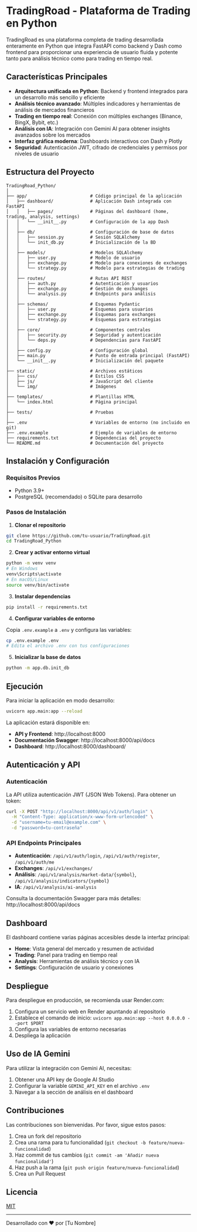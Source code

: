 # TradingRoad - Plataforma de Trading en Python

TradingRoad es una plataforma completa de trading desarrollada enteramente en Python que integra FastAPI como backend y Dash como frontend para proporcionar una experiencia de usuario fluida y potente tanto para análisis técnico como para trading en tiempo real.

## Características Principales

- **Arquitectura unificada en Python**: Backend y frontend integrados para un desarrollo más sencillo y eficiente
- **Análisis técnico avanzado**: Múltiples indicadores y herramientas de análisis de mercados financieros
- **Trading en tiempo real**: Conexión con múltiples exchanges (Binance, BingX, Bybit, etc.)
- **Análisis con IA**: Integración con Gemini AI para obtener insights avanzados sobre los mercados
- **Interfaz gráfica moderna**: Dashboards interactivos con Dash y Plotly
- **Seguridad**: Autenticación JWT, cifrado de credenciales y permisos por niveles de usuario

## Estructura del Proyecto

```
TradingRoad_Python/
│
├── app/                        # Código principal de la aplicación
│   ├── dashboard/              # Aplicación Dash integrada con FastAPI
│   │   ├── pages/              # Páginas del dashboard (home, trading, analysis, settings)
│   │   └── __init__.py         # Configuración de la app Dash
│   │
│   ├── db/                     # Configuración de base de datos
│   │   ├── session.py          # Sesión SQLAlchemy
│   │   └── init_db.py          # Inicialización de la BD
│   │
│   ├── models/                 # Modelos SQLAlchemy
│   │   ├── user.py             # Modelo de usuario
│   │   ├── exchange.py         # Modelo para conexiones de exchanges
│   │   └── strategy.py         # Modelo para estrategias de trading
│   │
│   ├── routes/                 # Rutas API REST
│   │   ├── auth.py             # Autenticación y usuarios
│   │   ├── exchange.py         # Gestión de exchanges
│   │   └── analysis.py         # Endpoints para análisis
│   │
│   ├── schemas/                # Esquemas Pydantic
│   │   ├── user.py             # Esquemas para usuarios
│   │   ├── exchange.py         # Esquemas para exchanges
│   │   └── strategy.py         # Esquemas para estrategias
│   │
│   ├── core/                   # Componentes centrales
│   │   ├── security.py         # Seguridad y autenticación
│   │   └── deps.py             # Dependencias para FastAPI
│   │
│   ├── config.py               # Configuración global
│   ├── main.py                 # Punto de entrada principal (FastAPI)
│   └── __init__.py             # Inicialización del paquete
│
├── static/                     # Archivos estáticos
│   ├── css/                    # Estilos CSS
│   ├── js/                     # JavaScript del cliente
│   └── img/                    # Imágenes
│
├── templates/                  # Plantillas HTML
│   └── index.html              # Página principal
│
├── tests/                      # Pruebas
│
├── .env                        # Variables de entorno (no incluido en git)
├── .env.example                # Ejemplo de variables de entorno
├── requirements.txt            # Dependencias del proyecto
└── README.md                   # Documentación del proyecto
```

## Instalación y Configuración

### Requisitos Previos

- Python 3.9+
- PostgreSQL (recomendado) o SQLite para desarrollo

### Pasos de Instalación

1. **Clonar el repositorio**

```bash
git clone https://github.com/tu-usuario/TradingRoad.git
cd TradingRoad_Python
```

2. **Crear y activar entorno virtual**

```bash
python -m venv venv
# En Windows
venv\Scripts\activate
# En macOS/Linux
source venv/bin/activate
```

3. **Instalar dependencias**

```bash
pip install -r requirements.txt
```

4. **Configurar variables de entorno**

Copia `.env.example` a `.env` y configura las variables:

```bash
cp .env.example .env
# Edita el archivo .env con tus configuraciones
```

5. **Inicializar la base de datos**

```bash
python -m app.db.init_db
```

## Ejecución

Para iniciar la aplicación en modo desarrollo:

```bash
uvicorn app.main:app --reload
```

La aplicación estará disponible en:
- **API y Frontend**: http://localhost:8000
- **Documentación Swagger**: http://localhost:8000/api/docs
- **Dashboard**: http://localhost:8000/dashboard/

## Autenticación y API

### Autenticación

La API utiliza autenticación JWT (JSON Web Tokens). Para obtener un token:

```bash
curl -X POST "http://localhost:8000/api/v1/auth/login" \
  -H "Content-Type: application/x-www-form-urlencoded" \
  -d "username=tu-email@example.com" \
  -d "password=tu-contraseña"
```

### API Endpoints Principales

- **Autenticación**: `/api/v1/auth/login`, `/api/v1/auth/register`, `/api/v1/auth/me`
- **Exchanges**: `/api/v1/exchanges/`
- **Análisis**: `/api/v1/analysis/market-data/{symbol}`, `/api/v1/analysis/indicators/{symbol}`
- **IA**: `/api/v1/analysis/ai-analysis`

Consulta la documentación Swagger para más detalles: http://localhost:8000/api/docs

## Dashboard

El dashboard contiene varias páginas accesibles desde la interfaz principal:

- **Home**: Vista general del mercado y resumen de actividad
- **Trading**: Panel para trading en tiempo real
- **Analysis**: Herramientas de análisis técnico y con IA
- **Settings**: Configuración de usuario y conexiones

## Despliegue

Para despliegue en producción, se recomienda usar Render.com:

1. Configura un servicio web en Render apuntando al repositorio
2. Establece el comando de inicio: `uvicorn app.main:app --host 0.0.0.0 --port $PORT`
3. Configura las variables de entorno necesarias
4. Despliega la aplicación

## Uso de IA Gemini

Para utilizar la integración con Gemini AI, necesitas:

1. Obtener una API key de Google AI Studio
2. Configurar la variable `GEMINI_API_KEY` en el archivo `.env`
3. Navegar a la sección de análisis en el dashboard

## Contribuciones

Las contribuciones son bienvenidas. Por favor, sigue estos pasos:

1. Crea un fork del repositorio
2. Crea una rama para tu funcionalidad (`git checkout -b feature/nueva-funcionalidad`)
3. Haz commit de tus cambios (`git commit -am 'Añadir nueva funcionalidad'`)
4. Haz push a la rama (`git push origin feature/nueva-funcionalidad`)
5. Crea un Pull Request

## Licencia

[MIT](LICENSE)

---

Desarrollado con ❤️ por [Tu Nombre]
